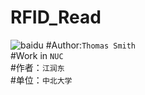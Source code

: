  RFID_Read
============
![baidu](https://imgsa.baidu.com/baike/c0%3Dbaike92%2C5%2C5%2C92%2C30/sign=917b7bb501e93901420f856c1a853f82/962bd40735fae6cd962b68f40fb30f2443a70f8c.jpg) 
#Author:`Thomas Smith`<br>
#Work in `NUC`<br>
#作者：`江润东`<br>
#单位：`中北大学`
